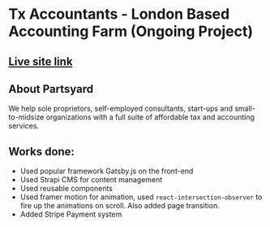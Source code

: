 # Tx Accountants - London Based Accounting Farm (Ongoing Project)

## [Live site link](https://tx-accountants.netlify.app)

## About Partsyard

We help sole proprietors, self-employed consultants, start-ups and small-to-midsize organizations with a full suite of affordable tax and accounting services.

## Works done:

- Used popular framework Gatsby.js on the front-end
- Used Strapi CMS for content management
- Used reusable components
- Used framer motion for animation, used `react-intersection-observer` to fire up the animations on scroll. Also added page transition.
- Added Stripe Payment system

